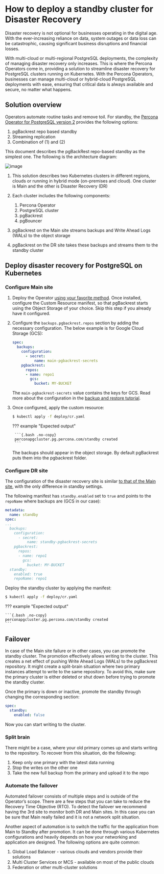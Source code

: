 # How to deploy a standby cluster for Disaster Recovery

Disaster recovery is not optional for businesses operating in the digital age. With the ever-increasing reliance on data, system outages or data loss can be catastrophic, causing significant business disruptions and financial losses.

With multi-cloud or multi-regional PostgreSQL deployments, the complexity of managing disaster recovery only increases. This is where the Percona Operators come in, providing a solution to streamline disaster recovery for PostgreSQL clusters running on Kubernetes. With the Percona Operators, businesses can manage multi-cloud or hybrid-cloud PostgreSQL deployments with ease, ensuring that critical data is always available and secure, no matter what happens.

## Solution overview

Operators automate routine tasks and remove toil. For standby, the [Percona Operator for PostgreSQL version 2](https://docs.percona.com/percona-operator-for-postgresql/2.0/index.html) provides the following options:

1. pgBackrest repo based standby
2. Streaming replication
3. Combination of (1) and (2)

This document describes the pgBackRest repo-based standby as the simplest one. The following is the architecture diagram:

![image](assets/images/dr1.svg)

1. This solution describes two Kubernetes clusters in different regions, clouds or running in hybrid mode (on-premises and cloud). One cluster is Main and the other is Disaster Recovery (DR)

2. Each cluster includes the following components:

    1. Percona Operator
    2. PostgreSQL cluster
    3. pgBackrest
    4. pgBouncer

3. pgBackrest on the Main site streams backups and Write Ahead Logs (WALs) to the object storage

4. pgBackrest on the DR site takes these backups and streams them to the standby cluster

## Deploy disaster recovery for PostgreSQL on Kubernetes

### Configure Main site

1. Deploy the Operator [using your favorite method](kubectl.md). Once installed, configure the Custom Resource manifest, so that pgBackrest starts using the Object Storage of your choice. Skip this step if you already have it configured.

2. Configure the `backups.pgbackrest.repos` section by adding the necessary configuration. The below example is for Google Cloud Storage (GCS):

    ```yaml
    spec:
      backups:
        configuration:
          - secret:
              name: main-pgbackrest-secrets
        pgbackrest:
          repos:
          - name: repo1
            gcs:
              bucket: MY-BUCKET
    ```

    The `main-pgbackrest-secrets` value contains the keys for GCS. Read more about the configuration in the [backup and restore tutorial](backups.md).

3. Once configured, apply the custom resource:

    ```{.bash data-prompt="$"}
    $ kubectl apply -f deploy/cr.yaml 
    ```

    ??? example "Expected output"

        ```{.bash .no-copy}
        perconapgcluster.pg.percona.com/standby created
        ```

    The backups should appear in the object storage. By default pgBackrest puts them into the pgbackrest folder.


### Configure DR site

The configuration of the disaster recovery site is similar [to that of the Main site](#configure-main-site), with the only difference in standby settings.

The following manifest has `standby.enabled` set to `true` and points to the `repoName` where backups are (GCS in our case):

```yaml
metadata:
  name: standby
spec: 
...
  backups:
    configuration:
      - secret:
          name: standby-pgbackrest-secrets
    pgbackrest:
      repos:
      - name: repo1
        gcs:
          bucket: MY-BUCKET
  standby:
    enabled: true
    repoName: repo1
```

Deploy the standby cluster by applying the manifest:

```{.bash data-prompt="$"}
$ kubectl apply -f deploy/cr.yaml
```

??? example "Expected output"

    ```{.bash .no-copy}
    perconapgcluster.pg.percona.com/standby created
    ```

## Failover

In case of the Main site failure or in other cases, you can promote the standby cluster. The promotion effectively allows writing to the cluster. This creates a net effect of pushing Write Ahead Logs (WALs) to the pgBackrest repository. It might create a split-brain situation where two primary instances attempt to write to the same repository. To avoid this, make sure the primary cluster is either deleted or shut down before trying to promote the standby cluster.

Once the primary is down or inactive, promote the standby through changing the corresponding section:

```yaml
spec:
  standby:
    enabled: false
```

Now you can start writing to the cluster.

### Split brain

There might be a case, where your old primary comes up and starts writing to the repository. To recover from this situation, do the following:

1. Keep only one primary with the latest data running
2. Stop the writes on the other one
3. Take the new full backup from the primary and upload it to the repo

### Automate the failover

Automated failover consists of multiple steps and is outside of the Operator’s scope. There are a few steps that you can take to reduce the Recovery Time Objective (RTO). To detect the failover we recommend having the 3rd site to monitor both DR and Main sites. In this case you can be sure that Main really failed and it is not a network split situation.

Another aspect of automation is to switch the traffic for the application from Main to Standby after promotion. It can be done through various Kubernetes configurations and heavily depends on how your networking and application are designed. The following options are quite common:

1. Global Load Balancer - various clouds and vendors provide their solutions
2. Multi Cluster Services or MCS - available on most of the public clouds
3. Federation or other multi-cluster solutions
